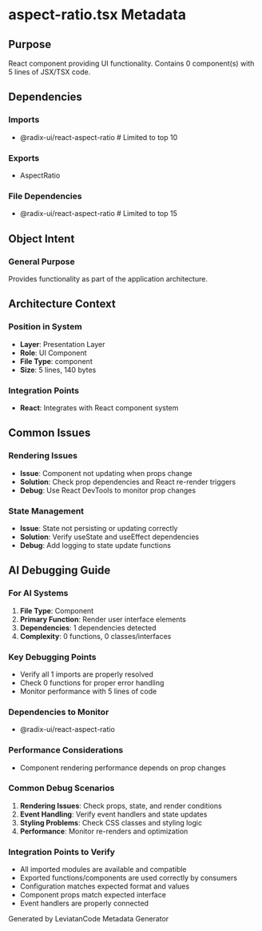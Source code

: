 # aspect-ratio.tsx Metadata

## Purpose
React component providing UI functionality. Contains 0 component(s) with 5 lines of JSX/TSX code.

## Dependencies

### Imports
- @radix-ui/react-aspect-ratio  # Limited to top 10

### Exports
- AspectRatio 

### File Dependencies
- @radix-ui/react-aspect-ratio  # Limited to top 15

## Object Intent

### General Purpose
Provides functionality as part of the application architecture.

## Architecture Context

### Position in System
- **Layer**: Presentation Layer
- **Role**: UI Component
- **File Type**: component
- **Size**: 5 lines, 140 bytes

### Integration Points
- **React**: Integrates with React component system

## Common Issues

### Rendering Issues
- **Issue**: Component not updating when props change
- **Solution**: Check prop dependencies and React re-render triggers
- **Debug**: Use React DevTools to monitor prop changes

### State Management
- **Issue**: State not persisting or updating correctly
- **Solution**: Verify useState and useEffect dependencies
- **Debug**: Add logging to state update functions

## AI Debugging Guide

### For AI Systems
1. **File Type**: Component
2. **Primary Function**: Render user interface elements
3. **Dependencies**: 1 dependencies detected
4. **Complexity**: 0 functions, 0 classes/interfaces

### Key Debugging Points
- Verify all 1 imports are properly resolved
- Check 0 functions for proper error handling
- Monitor performance with 5 lines of code

### Dependencies to Monitor
- @radix-ui/react-aspect-ratio

### Performance Considerations
- Component rendering performance depends on prop changes

### Common Debug Scenarios
1. **Rendering Issues**: Check props, state, and render conditions
2. **Event Handling**: Verify event handlers and state updates
3. **Styling Problems**: Check CSS classes and styling logic
4. **Performance**: Monitor re-renders and optimization

### Integration Points to Verify
- All imported modules are available and compatible
- Exported functions/components are used correctly by consumers
- Configuration matches expected format and values
- Component props match expected interface
- Event handlers are properly connected

Generated by LeviatanCode Metadata Generator

